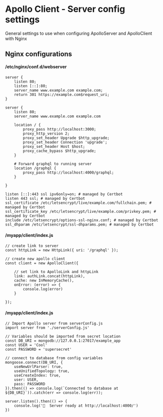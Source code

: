 # Apollo Client - Server config settings

General settings to use when configuring ApolloServer and ApolloClient with Nginx

## Nginx configurations

#### /etc/nginx/conf.d/webserver

    server {
        listen 80;
        listen [::]:80;
        server_name www.example.com example.com;
        return 301 https://example.com$request_uri;
    }

    server {
        listen 80;
        server_name www.example.com example.com

        location / {
            proxy_pass http://localhost:3000;
            proxy_http_version 2;
            proxy_set_header Upgrade $http_upgrade;
            proxy_set_header Connection 'upgrade';
            proxy_set_header Host $host;
            proxy_cache_bypass $http_upgrade;
        }

        # Forward graphql to running server
        location /graphql {
            proxy_pass http://localhost:4000/graphql;
        }

    }

    listen [::]:443 ssl ipv6only=on; # managed by Certbot
    listen 443 ssl; # managed by Certbot
    ssl_certificate /etc/letsencrypt/live/example.com/fullchain.pem; # managed by Certbot
    ssl_certificate_key /etc/letsencrypt/live/example.com/privkey.pem; # managed by Certbot
    include /etc/letsencrypt/options-ssl-nginx.conf; # managed by Certbot
    ssl_dhparam /etc/letsencrypt/ssl-dhparams.pem; # managed by Certbot

#### /myapp/client/index.js

    // create link to server
    const httpLink = new HttpLink({ uri: '/graphql' });

    // create new apollo client
    const client = new ApolloClient({

        // set link to ApolloLink and httpLink
        link: authLink.concat(httpLink),
        cache: new InMemoryCache(),
        onError: (error) => {
            console.log(error)
        }

    });

#### /myapp/client/index.js

    // Import Apollo server from serverConfig.js
    import server from './serverConfig.js'

    // Variables should be imported from secret location
    const DB_URI = mongodb://127.0.0.1:27017/example_app
    const USER = 'Cool'
    const PASSWORD = 'supersecret'

    // connect to database from config variables
    mongoose.connect(DB_URI, {
        useNewUrlParser: true,
        useUnifiedTopology: true,
        useCreateIndex: true,
        user: USER,
        pass: PASSWORD
    }).then(() => console.log(`Connected to database at ${DB_URI}`)).catch(err => console.log(err));

    server.listen().then(() => {
        console.log('🚀  Server ready at http://localhost:4000/')
    })
